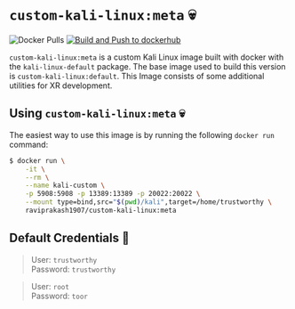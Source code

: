 # `custom-kali-linux:meta` 💀

![Docker Pulls](https://img.shields.io/docker/pulls/raviprakash1907/custom-kali-linux) [![Build and Push to dockerhub](https://github.com/ravi-prakash1907/custom-kali-linux/actions/workflows/dockerhub-image-meta.yml/badge.svg)](https://github.com/ravi-prakash1907/custom-kali-linux/actions/workflows/dockerhub-image-meta.yml)  

`custom-kali-linux:meta` is a custom Kali Linux image built with docker with the `kali-linux-default` package. The base image used to build this version is `custom-kali-linux:default`. This Image consists of some additional utilities for XR development. 

## Using `custom-kali-linux:meta` 💀

The easiest way to use this image is by running the following `docker run` command:

```sh
$ docker run \
    -it \
    --rm \
    --name kali-custom \
    -p 5908:5908 -p 13389:13389 -p 20022:20022 \
    --mount type=bind,src="$(pwd)/kali",target=/home/trustworthy \
    raviprakash1907/custom-kali-linux:meta
```

## Default Credentials 🔑

> User: `trustworthy`   
> Password: `trustworthy`  

> User: `root`  
> Password: `toor`  
